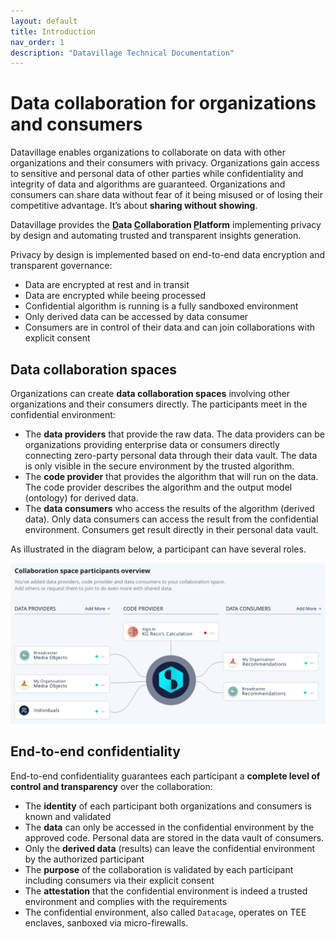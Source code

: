 ```yaml
---
layout: default
title: Introduction
nav_order: 1
description: "Datavillage Technical Documentation"
---
```


# Data collaboration for organizations and consumers

Datavillage enables organizations to collaborate on data with other organizations and their consumers with privacy. Organizations gain access to sensitive and personal data of other parties while confidentiality and integrity of data and algorithms are guaranteed.
Organizations and consumers can share data without fear of it being misused or of losing their competitive advantage. It’s about <b>sharing without showing</b>.

Datavillage provides the <b><u>D</u>ata <u>C</u>ollaboration <u>P</u>latform</b> implementing privacy by design and automating trusted and transparent insights generation.

Privacy by design is implemented based on end-to-end data encryption and transparent governance:
- Data are encrypted at rest and in transit
- Data are encrypted while beeing processed
- Confidential algorithm is running is a fully sandboxed environment
- Only derived data can be accessed by data consumer
- Consumers are in control of their data and can join collaborations with explicit consent


## Data collaboration spaces
Organizations can create <b>data collaboration spaces</b> involving other organizations and their consumers directly. The participants meet in the confidential environment:
- The <b>data providers</b> that provide the raw data. The data providers can be organizations providing enterprise data or consumers directly connecting zero-party personal data through their data vault. The data is only visible in the secure environment by the trusted algorithm.
- The <b>code provider</b> that provides the algorithm that will run on the data. The code provider describes the algorithm and the output model (ontology) for derived data.
- The <b>data consumers</b> who access the results of the algorithm (derived data). Only data consumers can access the result from the confidential environment. Consumers get result directly in their personal data vault.

As illustrated in the diagram below, a participant can have several roles.

![](assets/images/collaboration-space.png)

## End-to-end confidentiality
End-to-end confidentiality guarantees each participant a <b>complete level of control and transparency</b> over the collaboration:
- The <b>identity</b> of each participant both organizations and consumers is known and validated
- The <b>data</b> can only be accessed in the confidential environment by the approved code. Personal data are stored in the data vault of consumers.
- Only the <b>derived data</b> (results) can leave the confidential environment by the authorized participant
- The <b>purpose</b> of the collaboration is validated by each participant including consumers via their explicit consent
- The <b>attestation</b> that the confidential environment is indeed a trusted environment and complies with the requirements
- The confidential environment, also called `Datacage`, operates on TEE enclaves, sanboxed via micro-firewalls.